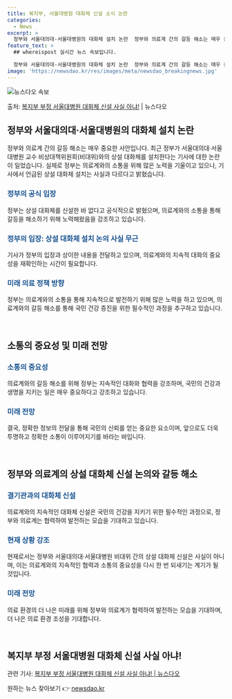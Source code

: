 ```yaml
---
title: 복지부, 서울대병원 대화체 신설 소식 논란
categories:
  - News
excerpt: >
  정부와 서울대의대·서울대병원의 대화체 설치 논란  정부와 의료계 간의 갈등 해소는 매우 중요한 사안입니다. …
feature_text: >
  ## whereispost 실시간 뉴스 속보입니다.

  정부와 서울대의대·서울대병원의 대화체 설치 논란  정부와 의료계 간의 갈등 해소는 매우 중요한 사안입니다. …
image: 'https://newsdao.kr/res/images/meta/newsdao_breakingnews.jpg'
---
```


![뉴스다오 속보](https://newsdao.kr/res/images/meta/newsdao_breakingnews.jpg)

<p>출처: <a href="https://newsdao.kr/4211" rel="dofollow">복지부 부정 서울대병원 대화체 신설 사실 아냐!</a> | 뉴스다오</p>

<h2 data-ke-size="size26">정부와 서울대의대·서울대병원의 대화체 설치 논란</h2>

정부와 의료계 간의 갈등 해소는 매우 중요한 사안입니다. 최근 정부가 서울대의대·서울대병원 교수 비상대책위원회(비대위)와의 상설 대화체를 설치한다는 기사에 대한 논란이 일었습니다. 실제로 정부는 의료계와의 소통을 위해 많은 노력을 기울이고 있으나, 기사에서 언급된 상설 대화체 설치는 사실과 다르다고 밝혔습니다.

<h3><b><span style="color: #1a5490;">정부의 공식 입장</span></b></h3>
정부는 상설 대화체를 신설한 바 없다고 공식적으로 밝혔으며, 의료계와의 소통을 통해 갈등을 해소하기 위해 노력해왔음을 강조하고 있습니다.

<h3><b><span style="color: #1a5490;">정부의 입장: 상설 대화체 설치 논의 사실 무근</span></b></h3>
기사가 정부의 입장과 상이한 내용을 전달하고 있으며, 의료계와의 지속적 대화의 중요성을 재확인하는 시간이 필요합니다.

<h3><b><span style="color: #1a5490;">미래 의료 정책 방향</span></b></h3>
정부는 의료계와의 소통을 통해 지속적으로 발전하기 위해 많은 노력을 하고 있으며, 의료계와의 갈등 해소를 통해 국민 건강 증진을 위한 필수적인 과정을 추구하고 있습니다.

<p data-ke-size="size16">&nbsp;</p>

<h2 data-ke-size="size26">소통의 중요성 및 미래 전망</h2>

<h3><b><span style="color: #1a5490;">소통의 중요성</span></b></h3>
의료계와의 갈등 해소를 위해 정부는 지속적인 대화와 협력을 강조하며, 국민의 건강과 생명을 지키는 일은 매우 중요하다고 강조하고 있습니다.

<h3><b><span style="color: #1a5490;">미래 전망</span></b></h3>
결국, 정확한 정보의 전달을 통해 국민의 신뢰를 얻는 중요한 요소이며, 앞으로도 더욱 투명하고 정확한 소통이 이루어지기를 바라는 바입니다.

<p data-ke-size="size16">&nbsp;</p>

<h2 data-ke-size="size26">정부와 의료계의 상설 대화체 신설 논의와 갈등 해소</h2>

<h3><b><span style="color: #1a5490;">결기관과의 대화체 신설</span></b></h3>
의료계와의 지속적인 대화체 신설은 국민의 건강을 지키기 위한 필수적인 과정으로, 정부와 의료계는 협력하여 발전하는 모습을 기대하고 있습니다.

<h3><b><span style="color: #1a5490;">현재 상황 강조</span></b></h3>
현재로서는 정부와 서울대의대·서울대병원 비대위 간의 상설 대화체 신설은 사실이 아니며, 이는 의료계와의 지속적인 협력과 소통의 중요성을 다시 한 번 되새기는 계기가 될 것입니다.

<h3><b><span style="color: #1a5490;">미래 전망</span></b></h3>
의료 환경의 더 나은 미래를 위해 정부와 의료계가 협력하여 발전하는 모습을 기대하며, 더 나은 의료 환경 조성을 기대합니다.

<p data-ke-size="size16">&nbsp;</p>

<h2 data-ke-size="size26">복지부 부정 서울대병원 대화체 신설 사실 아냐!</h2>

관련 기사: <a href="https://newsdao.kr/4211">복지부 부정 서울대병원 대화체 신설 사실 아냐! | 뉴스다오</a> 

원하는 뉴스 찾아보기 👉 <a href="https://newsdao.kr" rel="dofollow">newsdao.kr</a>



